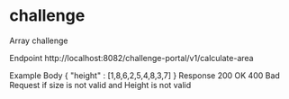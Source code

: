 # challenge
Array challenge

Endpoint
http://localhost:8082/challenge-portal/v1/calculate-area

Example
Body
{
    "height" : [1,8,6,2,5,4,8,3,7]
}
Response
200 OK
400 Bad Request if size is not valid and Height is not valid
